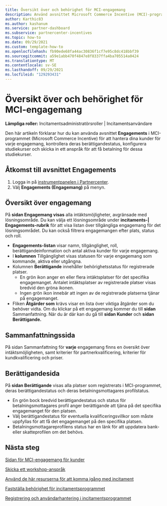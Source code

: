 ```yaml
---
title: Översikt över och behörighet för MCI-engagemang
description: Använd avsnittet Microsoft Commerce Incentive (MCI)-programmet Engagements (Microsoft Commerce Incentive) för att visa status, hantera kunder, konfigurera studiecirklar och skicka workshop-anspråk.
author: Karthic83
ms.author: kashanum
ms.service: partner-dashboard
ms.subservice: partnercenter-incentives
ms.topic: how-to
ms.date: 09/29/2021
ms.custom: template-how-to
ms.openlocfilehash: fb90ede68fa44ac30836f1cf7e95c8dc418bbf39
ms.sourcegitcommit: a59e1abb470f4847e8f8337ffa4ba705514a0424
ms.translationtype: MT
ms.contentlocale: sv-SE
ms.lasthandoff: 09/29/2021
ms.locfileid: "129293431"
---
```

# <a name="mci-engagements-overview-and-eligibility"></a>Översikt över och behörighet för MCI-engagemang

**Lämpliga roller:** Incitamentsadministratörsroller | Incitamentsanvändare

Den här artikeln förklarar hur du kan använda avsnittet **Engagements** i MCI-programmet (Microsoft Commerce Incentive) för att hantera dina kunder för varje engagemang, kontrollera deras berättigandestatus, konfigurera studiekurser och skicka in ett anspråk för att få betalning för dessa studiekurser.

## <a name="access-the-engagements-section"></a>Åtkomst till avsnittet Engagements
1. Logga in på [instrumentpanelen i Partnercenter](https://partner.microsoft.com/dashboard).
2. Välj **Engagements (Engagemang)** på menyn.

## <a name="engagements-overview"></a>Översikt över engagemang
På **sidan Engagemang visas** alla intäktsmöjligheter, avgränsade med lösningsområde. Du kan välja ett lösningsområde under **incitaments-| Engagements-rubrik** för att visa listan över tillgängliga engagemang för det lösningsområdet. Du kan också filtrera engagemangen efter plats, status och roll.
- **Engagements-listan** visar namn, tillgänglighet, roll, berättigandeinformation och antal aktiva kunder för varje engagemang.
- I **kolumnen** Tillgänglighet visas statusen för varje engagemang som kommande, aktiva eller utgångna. 
- Kolumnen **Berättigande** innehåller behörighetsstatus för registrerade platser. 
   - En grön ikon anger en eller flera intäktsplatser för det specifika engagemanget. Antalet intäktsplatser av registrerade platser visas bredvid den gröna ikonen. 
   - Ingen grön ikon innebär att ingen av de registrerade platserna tjänar på engagemanget. 
- Fliken **Åtgärder som** krävs visar en lista över viktiga åtgärder som du behöver vidta. Om du klickar på ett engagemang kommer du till **sidan** Sammanfattning. När du är där kan du gå till **sidan Kunder** och **sidan Berättigande.**

## <a name="summary-page"></a>Sammanfattningssida
På sidan Sammanfattning för **varje** engagemang finns en översikt över intäktsmöjligheten, samt kriterier för partnerkvalificering, kriterier för kundkvalificering och priser. 

## <a name="eligibility-page"></a>Berättigandesida
På **sidan Berättigande** visas alla platser som registrerats i MCI-programmet, deras berättigandestatus och deras betalningsmottagares profilstatus.
- En grön bock bredvid berättigandestatus och status för betalningsmottagares profil anger berättigande att tjäna på det specifika engagemanget för den platsen. 
- Välj berättigandestatus för eventuella kvalificeringsvillkor som måste uppfyllas för att få det engagemanget på den specifika platsen.
- Betalningsmottagareprofilens status har en länk för att uppdatera bank- eller skatteprofilen om det behövs.



## <a name="next-steps"></a>Nästa steg
[Sidan för MCI-engagemang för kunder](/mci-engagements-customers)

[Skicka ett workshop-anspråk](/mci-engagements-workshop)

[Använd de här resurserna för att komma igång med incitament](/incentives-get-started-intro)

[Fastställa behörighet för incitamentsprogrammet](/incentives-determined-your-program-eligibility)

[Registrering och användarhantering i incitamentsprogrammet](/incentives-enroll)